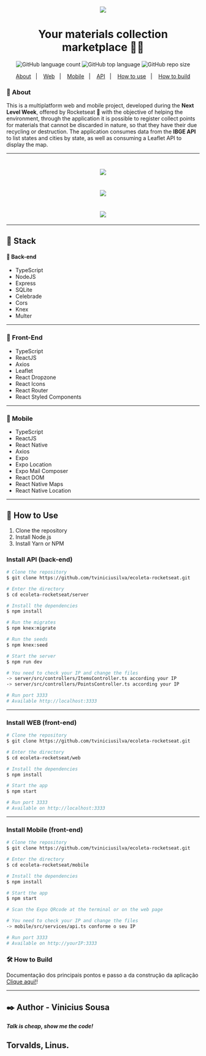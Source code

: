 <h1 align="center">
    <img src="https://ik.imagekit.io/t50uqljht0/logo_-1JZtxnYs.svg">
</h1>

<h1 align="center">
    Your materials collection marketplace 💜🚀
</h1>

<div align="center">

![GitHub language count](https://img.shields.io/github/languages/count/tviniciusilva/ecoleta-rocketseat?style=plastic) ![GitHub top language](https://img.shields.io/github/languages/top/tviniciusilva/ecoleta-rocketseat?style=plastic) ![GitHub repo size](https://img.shields.io/github/repo-size/tviniciusilva/ecoleta-rocketseat?style=plastic)

</div>


<div align="center">
    <a href="#scroll-about">About</a>&nbsp;&nbsp;&nbsp;|&nbsp;&nbsp;&nbsp;
    <a href="#nail_care-front-end">Web</a>&nbsp;&nbsp;&nbsp;|&nbsp;&nbsp;&nbsp;
    <a href="#iphone-mobile">Mobile</a>&nbsp;&nbsp;&nbsp;|&nbsp;&nbsp;&nbsp;
    <a href="#japanese_ogre-back-end">API</a>&nbsp;&nbsp;&nbsp;|&nbsp;&nbsp;&nbsp;
    <a href="#wave-how-to-use">How to use</a>&nbsp;&nbsp;&nbsp;|&nbsp;&nbsp;&nbsp;
    <a href="#how-to-build">How to build</a>
</div>

### :scroll: About

This is a multiplatform web and mobile project, developed during the <b>Next Level Week</b>, offered by Rocketseat :purple_heart: with the objective of helping the environment, through the application it is possible to register collect points for materials that cannot be discarded in nature, so that they have their due recycling or destruction. The application consumes data from the <b>IBGE API</b> to list states and cities by state, as well as consuming a Leaflet API to display the map.

---
<h1 align="center">
    <img src="https://ik.imagekit.io/t50uqljht0/web1_YWiXGvJrN.jpeg">
</h1>
<h1 align="center">
    <img src="https://ik.imagekit.io/t50uqljht0/mobile2_5fY_bo24T.jpeg">
</h1>
<h1 align="center">
    <img src="https://ik.imagekit.io/t50uqljht0/mobile1__gh18euGv.jpeg">
</h1>

---
## :rocket: Stack

#### :japanese_ogre: Back-end
- TypeScript
- NodeJS
- Express
- SQLite
- Celebrade
- Cors
- Knex
- Multer
---
### :nail_care: Front-End
- TypeScript
- ReactJS
- Axios
- Leaflet
- React Dropzone
- React Icons
- React Router
- React Styled Components
---
### :iphone: Mobile

- TypeScript
- ReactJS
- React Native
- Axios
- Expo
- Expo Location
- Expo Mail Composer
- React DOM
- React Native Maps
- React Native Location
---
## :wave: How to Use
1. Clone the repository
2. Install Node.js
3. Install Yarn or NPM

### Install API (back-end)

```bash
# Clone the repository
$ git clone https://github.com/tviniciusilva/ecoleta-rocketseat.git

# Enter the directory
$ cd ecoleta-rocketseat/server

# Install the dependencies
$ npm install

# Run the migrates
$ npm knex:migrate

# Run the seeds
$ npm knex:seed

# Start the server
$ npm run dev

# You need to check your IP and change the files 
-> server/src/controllers/ItemsController.ts according your IP
-> server/src/controllers/PointsController.ts according your IP

# Run port 3333
# Available http://localhost:3333

```
---
### Install WEB (front-end)

```bash
# Clone the repository
$ git clone https://github.com/tviniciusilva/ecoleta-rocketseat.git

# Enter the directory
$ cd ecoleta-rocketseat/web

# Install the dependencies
$ npm install

# Start the app
$ npm start

# Run port 3333
# Available on http://localhost:3333

```
---

### Install Mobile (front-end)

```bash
# Clone the repository
$ git clone https://github.com/tviniciusilva/ecoleta-rocketseat.git

# Enter the directory
$ cd ecoleta-rocketseat/mobile

# Install the dependencies
$ npm install

# Start the app
$ npm start

# Scan the Expo QRcode at the terminal or on the web page

# You need to check your IP and change the files 
-> mobile/src/services/api.ts conforme o seu IP

# Run port 3333
# Available on http://yourIP:3333

```

### 🛠 How to Build
Documentação dos principais pontos e passo a da construção da aplicação [Clique aqui!](https://www.notion.so/Next-Level-Week-2637ed1ec02443a3b4ba44e46ee05ce7)!

---

## :black_nib: Author - Vinicius Sousa

##### Talk is cheap, show me the code!
Torvalds, Linus.
---
